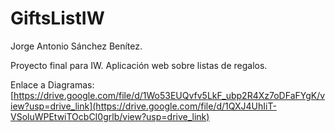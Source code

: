 # GiftsListIW

Jorge Antonio Sánchez Benítez.

Proyecto final para IW. Aplicación web sobre listas de regalos.

Enlace a Diagramas: [https://drive.google.com/file/d/1Wo53EUQvfv5LkF_ubp2R4Xz7oDFaFYgK/view?usp=drive_link](https://drive.google.com/file/d/1QXJ4UhIiT-VSoluWPEtwiTOcbCI0grlb/view?usp=drive_link)
